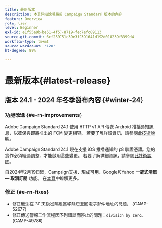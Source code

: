 ```yaml
---
title: 最新版本
description: 本頁詳細說明最新 Campaign Standard 版本的內容
feature: Overview
role: User
level: Beginner
exl-id: e1f55a9b-be51-4f57-8719-fed7efc89113
source-git-commit: 6cf259751c39e3f9391641d192d018239f8399d4
workflow-type: tm+mt
source-wordcount: '128'
ht-degree: 89%

---
```



# 最新版本{#latest-release}

<!--
![Control Panel](assets/do-not-localize/cp-icon.png) **New Control Panel release**. [Learn more](https://experienceleague.adobe.com/docs/control-panel/using/release-notes.html){target="_blank"}.-->

## 版本 24.1 - 2024 年冬季發布內容 {#winter-24}

### 功能改進 {#e-rn-improvements}

Adobe Campaign Standard 24.1 使用 HTTP v1 API 傳送 Android 推播通知訊息，以確保與即將推出的 FCM 變更相容。 若要了解詳細資訊，請參閱[此技術說明](../../administration/using/push-technote.md)。

Adobe Campaign Standard 24.1 現在支援 iOS 推播通知的 p8 驗證憑證。您的實作必須經過調整，才能啟用這些變更。 若要了解詳細資訊，請參閱[此技術說明](../../administration/using/push-technote.md)。

自2024年2月19日起，Campaign支援、現成可用、Google和Yahoo **一鍵式清單 — 取消訂閱** 功能。 在[本頁](../../administration/using/configuring-email-channel.md#email-channel-parameters)中瞭解更多。


### 修正 {#e-rn-fixes}

* 修正無法在 30 天後從隔離區移除已退回電子郵件地址的問題。 (CAMP-52977)
* 修正傳送警報工作流程因下列錯誤而停止的問題：`division by zero`。(CAMP-49786)

